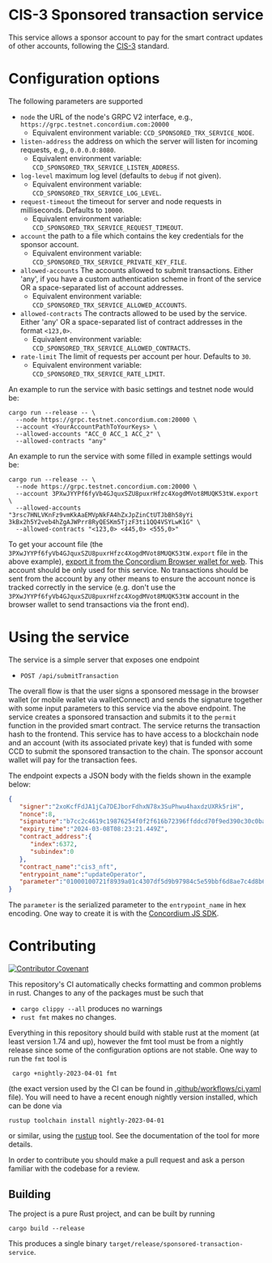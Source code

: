 # CIS-3 Sponsored transaction service

This service allows a sponsor account to pay for the smart contract updates of other accounts, following the [CIS-3](https://proposals.concordium.software/CIS/cis-3.html) standard.

# Configuration options

The following parameters are supported

- `node` the URL of the node's GRPC V2 interface, e.g., `https://grpc.testnet.concordium.com:20000`
  - Equivalent environment variable: `CCD_SPONSORED_TRX_SERVICE_NODE`.
- `listen-address` the address on which the server will listen for incoming requests, e.g., `0.0.0.0:8080`.
  - Equivalent environment variable: `CCD_SPONSORED_TRX_SERVICE_LISTEN_ADDRESS`.
- `log-level` maximum log level (defaults to `debug` if not given).
  - Equivalent environment variable: `CCD_SPONSORED_TRX_SERVICE_LOG_LEVEL`.
- `request-timeout` the timeout for server and node requests in milliseconds. Defaults to `10000`.
  - Equivalent environment variable: `CCD_SPONSORED_TRX_SERVICE_REQUEST_TIMEOUT`.
- `account` the path to a file which contains the key credentials for the sponsor account.
  - Equivalent environment variable: `CCD_SPONSORED_TRX_SERVICE_PRIVATE_KEY_FILE`.
- `allowed-accounts` The accounts allowed to submit transactions. Either 'any', if you have a custom authentication scheme in front of the service OR a space-separated list of account addresses.
  - Equivalent environment variable: `CCD_SPONSORED_TRX_SERVICE_ALLOWED_ACCOUNTS`.
- `allowed-contracts` The contracts allowed to be used by the service. Either 'any' OR a space-separated list of contract addresses in the format `<123,0>`.
  - Equivalent environment variable: `CCD_SPONSORED_TRX_SERVICE_ALLOWED_CONTRACTS`.
- `rate-limit` The limit of requests per account per hour. Defaults to `30`.
  - Equivalent environment variable: `CCD_SPONSORED_TRX_SERVICE_RATE_LIMIT`.

An example to run the service with basic settings and testnet node would be:

```shell
cargo run --release -- \
  --node https://grpc.testnet.concordium.com:20000 \
  --account <YourAccountPathToYourKeys> \
  --allowed-accounts "ACC_0 ACC_1 ACC_2" \
  --allowed-contracts "any"

```

An example to run the service with some filled in example settings would be:

```shell
cargo run --release -- \
  --node https://grpc.testnet.concordium.com:20000 \
  --account 3PXwJYYPf6fyVb4GJquxSZU8puxrHfzc4XogdMVot8MUQK53tW.export \
  --allowed-accounts "3rsc7HNLVKnFz9vmKkAaEMVpNkFA4hZxJpZinCtUTJbBh58yYi 3kBx2h5Y2veb4hZgAJWPrr8RyQESKm5TjzF3ti1QQ4VSYLwK1G" \
  --allowed-contracts "<123,0> <445,0> <555,0>"
```

To get your account file (the `3PXwJYYPf6fyVb4GJquxSZU8puxrHfzc4XogdMVot8MUQK53tW.export` file in the above example), [export it from the Concordium Browser wallet for web](https://developer.concordium.software/en/mainnet/net/guides/export-key.html).
This account should be only used for this service. No transactions should be sent from the account by any other means to ensure the account nonce is tracked 
correctly in the service (e.g. don't use the `3PXwJYYPf6fyVb4GJquxSZU8puxrHfzc4XogdMVot8MUQK53tW` account in the browser wallet to send transactions via the front end).

# Using the service 

The service is a simple server that exposes one endpoint

 - `POST /api/submitTransaction`

The overall flow is that the user signs a sponsored message in the browser wallet (or mobile wallet via walletConnect) and sends the signature together with some input parameters to this service via the above endpoint.
The service creates a sponsored transaction and submits it to the `permit` function in the provided smart contract. 
The service returns the transaction hash to the frontend.
This service has to have access to a blockchain node and an account (with its associated private key) that is funded with some CCD to submit the sponsored transaction to the chain.
The sponsor account wallet will pay for the transaction fees.

The endpoint expects a JSON body with the fields shown in the example below:

``` json
{
   "signer":"2xoKcfFdJA1jCa7DEJborFdhxN78x3SuPhwu4haxdzUXRk5riH",
   "nonce":8,
   "signature":"b7cc2c4619c19876254f0f2f616b72396ffddcd70f9ed390c30c0ba76767cde31200152c1215c0c377de03e78efe467e017f59b542fec131a8cc53f94e28c70d",
   "expiry_time":"2024-03-08T08:23:21.449Z",
   "contract_address":{
      "index":6372,
      "subindex":0
   },
   "contract_name":"cis3_nft",
   "entrypoint_name":"updateOperator",
   "parameter":"01000100721f8939a01c4307df5d9b97984c5e59bbf6d8ae7c4d8b62085117f46f15947e"
}
```

The `parameter` is the serialized parameter to the `entrypoint_name` in hex encoding. One way to create it is with the [Concordium JS SDK](https://developer.concordium.software/concordium-node-sdk-js/functions/schema.serializeTypeValue.html).

# Contributing

[![Contributor Covenant](https://img.shields.io/badge/Contributor%20Covenant-2.0-4baaaa.svg)](https://github.com/Concordium/.github/blob/main/.github/CODE_OF_CONDUCT.md)

This repository's CI automatically checks formatting and common problems in rust.
Changes to any of the packages must be such that
- `cargo clippy --all` produces no warnings
- `rust fmt` makes no changes.

Everything in this repository should build with stable rust at the moment (at least version 1.74 and up), however the fmt tool must be from a nightly release since some of the configuration options are not stable. One way to run the `fmt` tool is

```shell
 cargo +nightly-2023-04-01 fmt
```

(the exact version used by the CI can be found in [.github/workflows/ci.yaml](https://github.com/Concordium/concordium-misc-tools/blob/main/.github/workflows/ci.yaml) file).
You will need to have a recent enough nightly version installed, which can be done via

```shell
rustup toolchain install nightly-2023-04-01
```

or similar, using the [rustup](https://rustup.rs/) tool. See the documentation of the tool for more details.

In order to contribute you should make a pull request and ask a person familiar with the codebase for a review.

## Building

The project is a pure Rust project, and can be built by running

```shell
cargo build --release
```

This produces a single binary `target/release/sponsored-transaction-service`.

